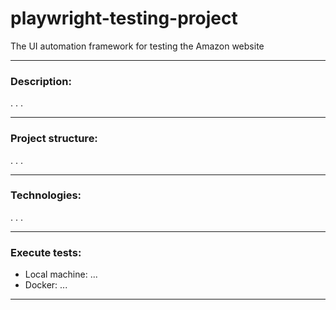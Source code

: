 # playwright-testing-project
The UI automation framework for testing the Amazon website
- - -
### Description:
. . .
- - -
### Project structure:
. . .
- - -
### Technologies:
. . .
- - -
### Execute tests:
- Local machine:
    ...
- Docker:
    ...
- - -
